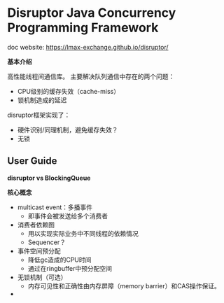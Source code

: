 # Disruptor Java Concurrency Programming Framework

doc website:
https://lmax-exchange.github.io/disruptor/

**基本介绍**

高性能线程间通信库。
主要解决队列通信中存在的两个问题：

* CPU级别的缓存失效（cache-miss）
* 锁机制造成的延迟

disruptor框架实现了：
* 硬件识别/同理机制，避免缓存失效？
* 无锁

## User Guide

**disruptor vs BlockingQueue**


**核心概念**

* multicast event：多播事件
  * 即事件会被发送给多个消费者
* 消费者依赖图
  * 用以实现实际业务中不同线程的依赖情况
  * Sequencer？
* 事件空间预分配
  * 降低gc造成的CPU时间
  * 通过在ringbuffer中预分配空间
* 无锁机制（可选）
  * 内存可见性和正确性由内存屏障（memory barrier）和CAS操作保证。
* 